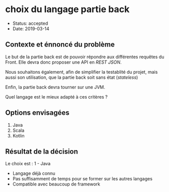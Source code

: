 # choix du langage partie back

* Status: accepted
* Date: 2019-03-14

## Contexte et énnoncé du problème

Le but de la partie back est de pouvoir répondre aux différentes requêtes du
Front. Elle devra donc proposer une API en _REST JSON_. 

Nous souhaitons également, afin de simplifier la testablité du projet, mais
aussi son utilisation, que la partie back soit sans état (_stateless_)

Enfin, la partie back devra tourner sur une JVM.

Quel langage est le mieux adapté à ces critères ?

## Options envisagées

 1. Java
 2. Scala
 3. Kotlin

## Résultat de la décision

Le choix est : 1 - Java

* Langage déjà connu
* Pas suffisamment de temps pour se former sur les autres langages
* Compatible avec beaucoup de framework

